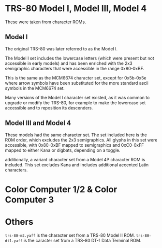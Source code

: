 TRS-80 Model I, Model III, Model 4
==================================

These were taken from character ROMs. 

Model I
-------

The original TRS-80 was later referred to as the Model I.

The Model I set includes the lowercase letters (which were present but not accessible in early models) 
and has been enriched with the 2x3 semigraphic characters that were accessible in the range 0x80-0xBF.

This is the same as the MCM6674 character set, except for 0x5b-0x5e where arrow symbols have been substituted for the more standard ascii symbols in the MCM6674 set.

Many versions of the Model I character set existed, as it was common to upgrade or modify the TRS-80, 
for example to make the lowercase set accessible and to reposition its descenders. 


Model III and Model 4
---------------------

These models had the same character set. The set included here is the ROM order,
which excludes the 2x3 semigraphics. All glyphs in this set were accessible, with 0x80-0xBF mapped to semigraphics and 0xC0-0xFF mapped to either Kana or digbats, depending on a toggle. 

additionally, a variant character set from a Model 4P character ROM is included. 
This set excludes Kana and includes additional accented Latin characters. 


Color Computer 1/2 & Color Computer 3
=====================================


Others
======

`trs-80-m2.yaff` is the character set from a TRS-80 Model II ROM.
`trs-80-dt1.yaff` is the caracter set from a TRS-80 DT-1 Data Terminal ROM.
